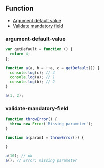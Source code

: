 ## Function

* [Argument default value](#argument-default-value)
* [Validate mandatory field](#validate-mandatory-field)

### argument-default-value

```js
var getDefault = function () {
  return 4;
};

function a(a, b = ++a, c = getDefault()) {
  console.log(c); // 4
  console.log(a); // 1
  console.log(b); // 2
}

a(1, 2);
```

### validate-mandatory-field

```js
function throwError() {
  throw new Error('Missing parameter');
}

function a(param1 = throwError()) {

}

a(10); // ok
a(); // Error: missing parameter
```
